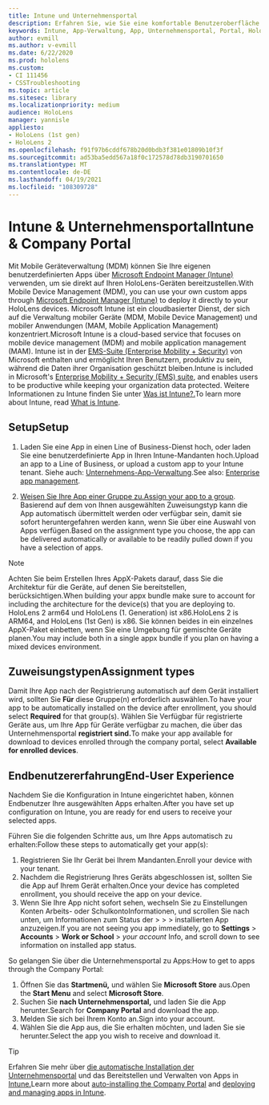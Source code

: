 ```yaml
---
title: Intune und Unternehmensportal
description: Erfahren Sie, wie Sie eine komfortable Benutzeroberfläche mit Intune, der Verwaltung mobiler Geräte und dem Unternehmensportal einrichten, zuweisen und erstellen.
keywords: Intune, App-Verwaltung, App, Unternehmensportal, Portal, HoloLens
author: evmill
ms.author: v-evmill
ms.date: 6/22/2020
ms.prod: hololens
ms.custom:
- CI 111456
- CSSTroubleshooting
ms.topic: article
ms.sitesec: library
ms.localizationpriority: medium
audience: HoloLens
manager: yannisle
appliesto:
- HoloLens (1st gen)
- HoloLens 2
ms.openlocfilehash: f91f97b6cddf678b20d0bdb3f381e01809b10f3f
ms.sourcegitcommit: ad53ba5edd567a18f0c172578d78db3190701650
ms.translationtype: MT
ms.contentlocale: de-DE
ms.lasthandoff: 04/19/2021
ms.locfileid: "108309728"
---
```

# <a name="intune--company-portal"></a><span data-ttu-id="4f587-104">Intune & Unternehmensportal</span><span class="sxs-lookup"><span data-stu-id="4f587-104">Intune & Company Portal</span></span>

<span data-ttu-id="4f587-105">Mit Mobile Geräteverwaltung (MDM) können Sie Ihre eigenen benutzerdefinierten Apps über [Microsoft Endpoint Manager (Intune)](https://docs.microsoft.com/intune/windows-holographic-for-business) verwenden, um sie direkt auf Ihren HoloLens-Geräten bereitzustellen.</span><span class="sxs-lookup"><span data-stu-id="4f587-105">With Mobile Device Management (MDM), you can use your own custom apps through [Microsoft Endpoint Manager (Intune)](https://docs.microsoft.com/intune/windows-holographic-for-business) to deploy it directly to your HoloLens devices.</span></span> <span data-ttu-id="4f587-106">Microsoft Intune ist ein cloudbasierter Dienst, der sich auf die Verwaltung mobiler Geräte (MDM, Mobile Device Management) und mobiler Anwendungen (MAM, Mobile Application Management) konzentriert.</span><span class="sxs-lookup"><span data-stu-id="4f587-106">Microsoft Intune is a cloud-based service that focuses on mobile device management (MDM) and mobile application management (MAM).</span></span> <span data-ttu-id="4f587-107">Intune ist in der [EMS-Suite (Enterprise Mobility + Security)](https://www.microsoft.com/microsoft-365/enterprise-mobility-security) von Microsoft enthalten und ermöglicht Ihren Benutzern, produktiv zu sein, während die Daten ihrer Organisation geschützt bleiben.</span><span class="sxs-lookup"><span data-stu-id="4f587-107">Intune is included in Microsoft's [Enterprise Mobility + Security (EMS) suite](https://www.microsoft.com/microsoft-365/enterprise-mobility-security), and enables users to be productive while keeping your organization data protected.</span></span> <span data-ttu-id="4f587-108">Weitere Informationen zu Intune finden Sie unter [Was ist Intune?.](https://docs.microsoft.com/mem/intune/fundamentals/what-is-intune)</span><span class="sxs-lookup"><span data-stu-id="4f587-108">To learn more about Intune, read [What is Intune](https://docs.microsoft.com/mem/intune/fundamentals/what-is-intune).</span></span>

## <a name="setup"></a><span data-ttu-id="4f587-109">Setup</span><span class="sxs-lookup"><span data-stu-id="4f587-109">Setup</span></span>

1. <span data-ttu-id="4f587-110">Laden Sie eine App in einen Line of Business-Dienst hoch, oder laden Sie eine benutzerdefinierte App in Ihren Intune-Mandanten hoch.</span><span class="sxs-lookup"><span data-stu-id="4f587-110">Upload an app to a Line of Business, or upload a custom app to your Intune tenant.</span></span> <span data-ttu-id="4f587-111">Siehe auch: [Unternehmens-App-Verwaltung](https://docs.microsoft.com/windows/client-management/mdm/enterprise-app-management).</span><span class="sxs-lookup"><span data-stu-id="4f587-111">See also: [Enterprise app management](https://docs.microsoft.com/windows/client-management/mdm/enterprise-app-management).</span></span>

2. <span data-ttu-id="4f587-112">[Weisen Sie Ihre App einer Gruppe zu.](https://docs.microsoft.com/mem/intune/apps/apps-deploy)</span><span class="sxs-lookup"><span data-stu-id="4f587-112">[Assign your app to a group](https://docs.microsoft.com/mem/intune/apps/apps-deploy).</span></span> <span data-ttu-id="4f587-113">Basierend auf dem von Ihnen ausgewählten Zuweisungstyp kann die App automatisch übermittelt werden oder verfügbar sein, damit sie sofort heruntergefahren werden kann, wenn Sie über eine Auswahl von Apps verfügen.</span><span class="sxs-lookup"><span data-stu-id="4f587-113">Based on the assignment type you choose, the app can be delivered automatically or available to be readily pulled down if you have a selection of apps.</span></span>

> [!NOTE]
> <span data-ttu-id="4f587-114">Achten Sie beim Erstellen Ihres AppX-Pakets darauf, dass Sie die Architektur für die Geräte, auf denen Sie bereitstellen, berücksichtigen.</span><span class="sxs-lookup"><span data-stu-id="4f587-114">When building your appx bundle make sure to account for including the architecture for the device(s) that you are deploying to.</span></span> <span data-ttu-id="4f587-115">HoloLens 2 arm64 und HoloLens (1. Generation) ist x86.</span><span class="sxs-lookup"><span data-stu-id="4f587-115">HoloLens 2 is ARM64, and HoloLens (1st Gen) is x86.</span></span> <span data-ttu-id="4f587-116">Sie können beides in ein einzelnes AppX-Paket einbetten, wenn Sie eine Umgebung für gemischte Geräte planen.</span><span class="sxs-lookup"><span data-stu-id="4f587-116">You may include both in a single appx bundle if you plan on having a mixed devices environment.</span></span>

## <a name="assignment-types"></a><span data-ttu-id="4f587-117">Zuweisungstypen</span><span class="sxs-lookup"><span data-stu-id="4f587-117">Assignment types</span></span>

<span data-ttu-id="4f587-118">Damit Ihre App nach der Registrierung automatisch auf dem Gerät installiert wird, sollten Sie **Für** diese Gruppe(n) erforderlich auswählen.</span><span class="sxs-lookup"><span data-stu-id="4f587-118">To have your app to be automatically installed on the device after enrollment, you should select **Required** for that group(s).</span></span>
<span data-ttu-id="4f587-119">Wählen Sie Verfügbar für registrierte Geräte aus, um Ihre App für Geräte verfügbar zu machen, die über das Unternehmensportal **registriert sind.**</span><span class="sxs-lookup"><span data-stu-id="4f587-119">To make your app available for download to devices enrolled through the company portal, select **Available for enrolled devices**.</span></span>

## <a name="end-user-experience"></a><span data-ttu-id="4f587-120">Endbenutzererfahrung</span><span class="sxs-lookup"><span data-stu-id="4f587-120">End-User Experience</span></span>

<span data-ttu-id="4f587-121">Nachdem Sie die Konfiguration in Intune eingerichtet haben, können Endbenutzer Ihre ausgewählten Apps erhalten.</span><span class="sxs-lookup"><span data-stu-id="4f587-121">After you have set up configuration on Intune, you are ready for end users to receive your selected apps.</span></span>

<span data-ttu-id="4f587-122">Führen Sie die folgenden Schritte aus, um Ihre Apps automatisch zu erhalten:</span><span class="sxs-lookup"><span data-stu-id="4f587-122">Follow these steps to automatically get your app(s):</span></span>

1. <span data-ttu-id="4f587-123">Registrieren Sie Ihr Gerät bei Ihrem Mandanten.</span><span class="sxs-lookup"><span data-stu-id="4f587-123">Enroll your device with your tenant.</span></span>
2. <span data-ttu-id="4f587-124">Nachdem die Registrierung Ihres Geräts abgeschlossen ist, sollten Sie die App auf Ihrem Gerät erhalten.</span><span class="sxs-lookup"><span data-stu-id="4f587-124">Once your device has completed enrollment, you should receive the app on your device.</span></span>
3. <span data-ttu-id="4f587-125">Wenn Sie Ihre App nicht sofort sehen, wechseln Sie zu Einstellungen Konten Arbeits- oder SchulkontoInformationen, und scrollen Sie nach unten, um Informationen zum Status der  >    >    >   installierten App anzuzeigen.</span><span class="sxs-lookup"><span data-stu-id="4f587-125">If you are not seeing you app immediately, go to **Settings** > **Accounts** > **Work or School** > *your account* Info, and scroll down to see information on installed app status.</span></span>

<span data-ttu-id="4f587-126">So gelangen Sie über die Unternehmensportal zu Apps:</span><span class="sxs-lookup"><span data-stu-id="4f587-126">How to get to apps through the Company Portal:</span></span>

1. <span data-ttu-id="4f587-127">Öffnen Sie das **Startmenü,** und wählen Sie **Microsoft Store** aus.</span><span class="sxs-lookup"><span data-stu-id="4f587-127">Open the **Start Menu** and select **Microsoft Store**.</span></span>
2. <span data-ttu-id="4f587-128">Suchen Sie **nach Unternehmensportal,** und laden Sie die App herunter.</span><span class="sxs-lookup"><span data-stu-id="4f587-128">Search for **Company Portal** and download the app.</span></span>
3. <span data-ttu-id="4f587-129">Melden Sie sich bei Ihrem Konto an.</span><span class="sxs-lookup"><span data-stu-id="4f587-129">Sign into your account.</span></span>
4. <span data-ttu-id="4f587-130">Wählen Sie die App aus, die Sie erhalten möchten, und laden Sie sie herunter.</span><span class="sxs-lookup"><span data-stu-id="4f587-130">Select the app you wish to receive and download it.</span></span>

> [!Tip]
> <span data-ttu-id="4f587-131">Erfahren Sie mehr über [die automatische Installation der Unternehmensportal](https://docs.microsoft.com/mem/intune/apps/company-portal-app) und das Bereitstellen und Verwalten von Apps in [Intune.](https://docs.microsoft.com/mem/intune/fundamentals/windows-holographic-for-business#deploy-and-manage-apps)</span><span class="sxs-lookup"><span data-stu-id="4f587-131">Learn more about [auto-installing the Company Portal](https://docs.microsoft.com/mem/intune/apps/company-portal-app) and [deploying and managing apps in Intune](https://docs.microsoft.com/mem/intune/fundamentals/windows-holographic-for-business#deploy-and-manage-apps).</span></span>
